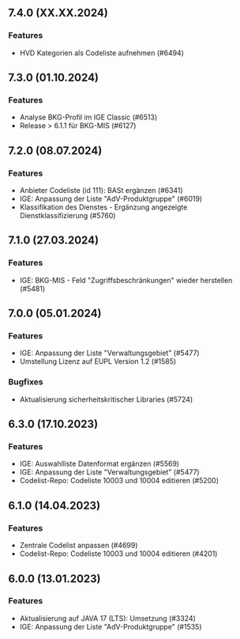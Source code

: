 
## 7.4.0 (XX.XX.2024)

### Features

* HVD Kategorien als Codeliste aufnehmen (#6494)


## 7.3.0 (01.10.2024)

### Features

* Analyse BKG-Profil im IGE Classic (#6513)
* Release > 6.1.1 für BKG-MIS (#6127)

    
## 7.2.0 (08.07.2024)

### Features

* Anbieter Codeliste (id 111): BASt ergänzen (#6341)
* IGE: Anpassung der Liste "AdV-Produktgruppe" (#6019)
* Klassifikation des Dienstes - Ergänzung angezeigte Dienstklassifizierung (#5760)

    
## 7.1.0 (27.03.2024)

### Features

* IGE: BKG-MIS - Feld "Zugriffsbeschränkungen" wieder herstellen (#5481)

    
## 7.0.0 (05.01.2024)

### Features

* IGE: Anpassung der Liste "Verwaltungsgebiet" (#5477)
* Umstellung Lizenz auf EUPL Version 1.2 (#1585)

### Bugfixes

* Aktualisierung sicherheitskritischer Libraries (#5724)
    
## 6.3.0 (17.10.2023)

### Features

* IGE: Auswahlliste Datenformat ergänzen (#5569)
* IGE: Anpassung der Liste "Verwaltungsgebiet" (#5477)
* Codelist-Repo: Codeliste 10003 und 10004 editieren (#5200)

    
## 6.1.0 (14.04.2023)

### Features

* Zentrale Codelist anpassen (#4699)
* Codelist-Repo: Codeliste 10003 und 10004 editieren (#4201)




    
## 6.0.0 (13.01.2023)

### Features

* Aktualisierung auf JAVA 17 (LTS): Umsetzung (#3324)
* IGE: Anpassung der Liste "AdV-Produktgruppe" (#1535)




